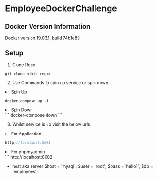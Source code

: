 # EmployeeDockerChallenge

## Docker Version Information
Docker version 19.03.1, build 74b1e89<br />

## Setup  
1) Clone Repo
```
git clone <this repo>
```

2) Use Commands to spin up service or spin down
<li>Spin Up</li>

```
docker-compose up -d
```

<li>Spin Down</li>
```
docker-compose down
```

3) Whilst service is up visit the below urls

<li>For Application</li>

```javascript
http://localhost:8001
```

<li>For phpmyadmin</li>
```
http://localhost:8002

* host aka server
$host = 'mysql';
$user = 'root';
$pass = 'hello1';
$db = 'employees';

```
